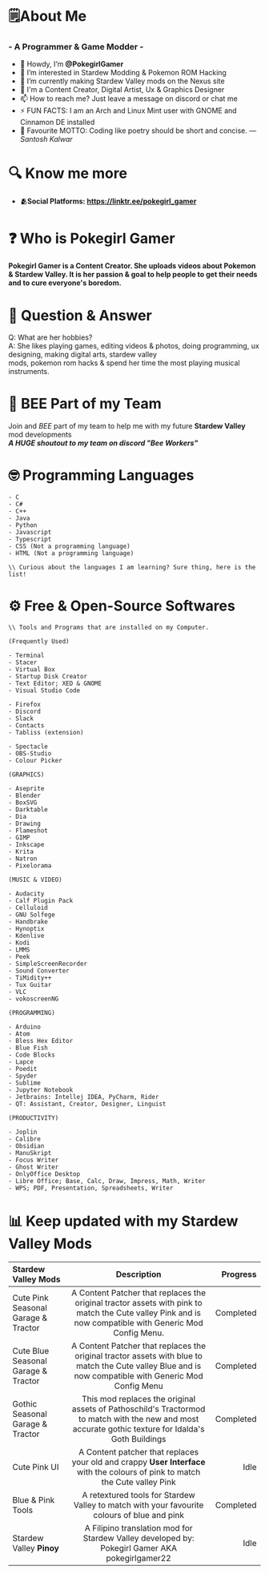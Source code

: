 # **🗒️About Me**
### - A Programmer & Game Modder -
- 👋 Howdy, I’m **@PokegirlGamer**
- 👀 I’m interested in Stardew Modding & Pokemon ROM Hacking
- 🌱 I’m currently making Stardew Valley mods on the Nexus site
- 💞️ I'm a Content Creator, Digital Artist, Ux & Graphics Designer
- 📫 How to reach me? Just leave a message on discord or chat me
- ⚡ FUN FACTS: I am an Arch and Linux Mint user with GNOME and Cinnamon DE installed
- 💬 Favourite MOTTO: Coding like poetry should be short and concise. *― Santosh Kalwar*

# **🔍 Know me more**
- **🫂Social Platforms: https://linktr.ee/pokegirl_gamer**

# **❓ Who is Pokegirl Gamer**
**Pokegirl Gamer is a Content Creator. She uploads videos about Pokemon & Stardew Valley. It is her passion & goal to help people to get their needs and to cure everyone's boredom.**

# **📨 Question & Answer**

Q: What are her hobbies?\
A: She likes playing games, editing videos & photos, doing programming, ux designing, making digital arts, stardew valley\
mods, pokemon rom hacks & spend her time the most playing musical instruments.

# **🐝 BEE Part of my Team**
Join and *BEE* part of my team to help me with my future **Stardew Valley** mod developments\
***A HUGE shoutout to my team on discord "Bee Workers"***


# **🤓 Programming Languages**
```
- C
- C#
- C++
- Java
- Python
- Javascript
- Typescript
- CSS (Not a programming language)
- HTML (Not a programming language)

\\ Curious about the languages I am learning? Sure thing, here is the list!
```

# **⚙️ Free & Open-Source Softwares**
```
\\ Tools and Programs that are installed on my Computer.

(Frequently Used)

- Terminal
- Stacer
- Virtual Box
- Startup Disk Creator
- Text Editor; XED & GNOME
- Visual Studio Code

- Firefox
- Discord
- Slack
- Contacts
- Tabliss (extension)

- Spectacle
- OBS-Studio
- Colour Picker

(GRAPHICS)

- Aseprite
- Blender
- BoxSVG
- Darktable
- Dia
- Drawing
- Flameshot
- GIMP
- Inkscape
- Krita
- Natron
- Pixelorama

(MUSIC & VIDEO)

- Audacity
- Calf Plugin Pack
- Celluloid
- GNU Solfege
- Handbrake
- Hynoptix
- Kdenlive
- Kodi
- LMMS
- Peek
- SimpleScreenRecorder
- Sound Converter
- TiMidity++
- Tux Guitar
- VLC
- vokoscreenNG

(PROGRAMMING)

- Arduino
- Atom
- Bless Hex Editor
- Blue Fish
- Code Blocks
- Lapce
- Poedit
- Spyder
- Sublime
- Jupyter Notebook
- Jetbrains: Intellej IDEA, PyCharm, Rider
- QT: Assistant, Creator, Designer, Linguist

(PRODUCTIVITY)

- Joplin
- Calibre
- Obsidian
- ManuSkript
- Focus Writer
- Ghost Writer
- OnlyOffice Desktop
- Libre Office; Base, Calc, Draw, Impress, Math, Writer
- WPS; PDF, Presentation, Spreadsheets, Writer
```

# **📊 Keep updated with my Stardew Valley Mods**


| Stardew Valley Mods      | Description | Progress     |
| :---        |    :----:   |          ---: |
| Cute Pink Seasonal Garage & Tractor      | A Content Patcher that replaces the original tractor assets with pink to match the Cute valley Pink and is now compatible with Generic Mod Config Menu.       | Completed  |
| Cute Blue Seasonal Garage & Tractor   | A Content Patcher that replaces the original tractor assets with blue to match the Cute valley Blue and is now compatible with Generic Mod Config Menu        | Completed |
| Gothic Seasonal Garage & Tractor      | This mod replaces the original assets of Pathoschild's Tractormod to match with the new and most accurate gothic texture for Idalda's Goth Buildings       | Completed  |
| Cute Pink UI | A Content patcher that replaces your old and crappy **User Interface** with the colours of pink to match the Cute valley Pink | Idle |
| Blue & Pink Tools | A retextured tools for Stardew Valley to match with your favourite colours of blue and pink | Completed |
| Stardew Valley **Pinoy** | A Filipino translation mod for Stardew Valley developed by: Pokegirl Gamer AKA pokegirlgamer22 | Idle |

<!---
Pokegirlgamer/Pokegirlgamer is a ✨ special ✨ repository because its `README.md` (this file) appears on your GitHub profile.
You can click the Preview link to take a look at your changes.
--->
